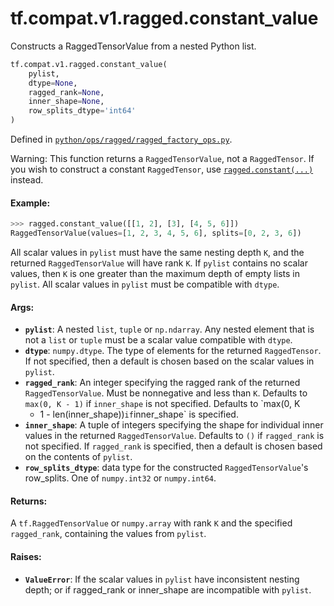 <div itemscope itemtype="http://developers.google.com/ReferenceObject">
<meta itemprop="name" content="tf.compat.v1.ragged.constant_value" />
<meta itemprop="path" content="Stable" />
</div>

# tf.compat.v1.ragged.constant_value

Constructs a RaggedTensorValue from a nested Python list.

``` python
tf.compat.v1.ragged.constant_value(
    pylist,
    dtype=None,
    ragged_rank=None,
    inner_shape=None,
    row_splits_dtype='int64'
)
```



Defined in [`python/ops/ragged/ragged_factory_ops.py`](/code/stable/tensorflow/python/ops/ragged/ragged_factory_ops.py).

<!-- Placeholder for "Used in" -->

Warning: This function returns a `RaggedTensorValue`, not a `RaggedTensor`.
If you wish to construct a constant `RaggedTensor`, use
[`ragged.constant(...)`](constant.md) instead.

#### Example:



```python
>>> ragged.constant_value([[1, 2], [3], [4, 5, 6]])
RaggedTensorValue(values=[1, 2, 3, 4, 5, 6], splits=[0, 2, 3, 6])
```

All scalar values in `pylist` must have the same nesting depth `K`, and the
returned `RaggedTensorValue` will have rank `K`.  If `pylist` contains no
scalar values, then `K` is one greater than the maximum depth of empty lists
in `pylist`.  All scalar values in `pylist` must be compatible with `dtype`.

#### Args:


* <b>`pylist`</b>: A nested `list`, `tuple` or `np.ndarray`.  Any nested element that
  is not a `list` or `tuple` must be a scalar value compatible with `dtype`.
* <b>`dtype`</b>: `numpy.dtype`.  The type of elements for the returned `RaggedTensor`.
  If not specified, then a default is chosen based on the scalar values in
  `pylist`.
* <b>`ragged_rank`</b>: An integer specifying the ragged rank of the returned
  `RaggedTensorValue`.  Must be nonnegative and less than `K`. Defaults to
  `max(0, K - 1)` if `inner_shape` is not specified.  Defaults to `max(0, K
  - 1 - len(inner_shape))` if `inner_shape` is specified.
* <b>`inner_shape`</b>: A tuple of integers specifying the shape for individual inner
  values in the returned `RaggedTensorValue`.  Defaults to `()` if
  `ragged_rank` is not specified.  If `ragged_rank` is specified, then a
  default is chosen based on the contents of `pylist`.
* <b>`row_splits_dtype`</b>: data type for the constructed `RaggedTensorValue`'s
  row_splits.  One of `numpy.int32` or `numpy.int64`.


#### Returns:

A `tf.RaggedTensorValue` or `numpy.array` with rank `K` and the specified
`ragged_rank`, containing the values from `pylist`.



#### Raises:


* <b>`ValueError`</b>: If the scalar values in `pylist` have inconsistent nesting
  depth; or if ragged_rank or inner_shape are incompatible with `pylist`.